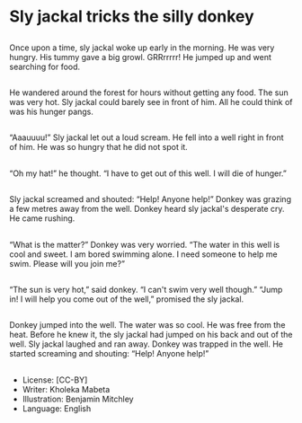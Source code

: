 # Sly jackal tricks the silly donkey

##
Once upon a time, sly jackal woke
up early in the morning. He was
very hungry. His tummy gave a big
growl. GRRrrrrr! He jumped up and
went searching for food.

##
He wandered around the forest for
hours without getting any food. The
sun was very hot. Sly jackal could
barely see in front of him. All he
could think of was his hunger
pangs.

##
“Aaauuuu!” Sly jackal let out a loud
scream. He fell into a well right in
front of him. He was so hungry that
he did not spot it.

##
“Oh my hat!” he thought. “I have to
get out of this well. I will die of
hunger.”

##
Sly jackal screamed and shouted:
“Help! Anyone help!” Donkey was
grazing a few metres away from the
well. Donkey heard sly jackal's
desperate cry. He came rushing.

##
“What is the matter?” Donkey was
very worried.
“The water in this well is cool and
sweet. I am bored swimming alone.
I need someone to help me swim.
Please will you join me?”

##
“The sun is very hot,” said donkey.
“I can't swim very well though.”
“Jump in! I will help you come out of
the well,” promised the sly jackal.

##
Donkey jumped into the well. The
water was so cool. He was free from
the heat. Before he knew it, the sly
jackal had jumped on his back and
out of the well. Sly jackal laughed
and ran away. Donkey was trapped
in the well. He started screaming
and shouting: “Help! Anyone help!”

##
* License: [CC-BY]
* Writer: Kholeka Mabeta
* Illustration: Benjamin Mitchley
* Language: English
